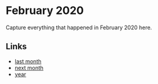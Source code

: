 # February 2020

Capture everything that happened in February 2020 here.

## Links
- [last month](calendar/months/2020-01.md)
- [next month](calendar/months/2020-03.md)
- [year](calendar/years/2020.md)